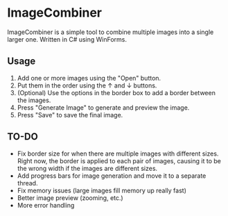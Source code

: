 # ImageCombiner

ImageCombiner is a simple tool to combine multiple images into a single larger one. 
Written in C# using WinForms.

## Usage

1. Add one or more images using the "Open" button. 
2. Put them in the order using the ↑ and ↓ buttons.
3. (Optional) Use the options in the border box to add a border between the images.
4. Press "Generate Image" to generate and preview the image.
5. Press "Save" to save the final image.

## TO-DO

* Fix border size for when there are multiple images with different sizes. Right now, the border is applied to each pair of images, causing it to be the wrong width if the images are different sizes.
* Add progress bars for image generation and move it to a separate thread.
* Fix memory issues (large images fill memory up really fast)
* Better image preview (zooming, etc.)
* More error handling
